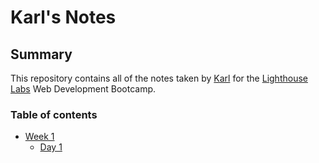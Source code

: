 # Karl's Notes

## Summary 

This repository contains all of the notes taken by [Karl](https://github.com/karlyabut) for the [Lighthouse Labs](https://www.lighthouselabs.ca/?gclid=CjwKCAjwkenqBRBgEiwA-bZVtkCMi63VJoYOkDN00OWc244NerCDX486SXxBu53c_QPjoXv1VLsMORoC_SMQAvD_BwE) Web Development Bootcamp.

### Table of contents
* [Week 1](/Week_1)
  * [Day 1](/Week_1/Day_1)